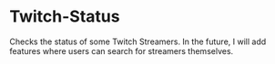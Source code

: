 # Twitch-Status
Checks the status of some Twitch Streamers.
In the future, I will add features where users can search for streamers themselves. 
